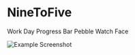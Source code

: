 NineToFive
==========

Work Day Progress Bar Pebble Watch Face

![Example Screenshot](http://i.imgur.com/7AT1vrw.png)
